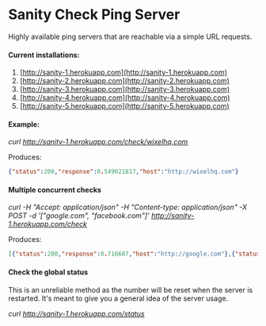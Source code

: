 Sanity Check Ping Server
=============

Highly available ping servers that are reachable via a simple URL requests.

#### Current installations:

1. [http://sanity-1.herokuapp.com](http://sanity-1.herokuapp.com)
2. [http://sanity-2.herokuapp.com](http://sanity-2.herokuapp.com)
3. [http://sanity-3.herokuapp.com](http://sanity-3.herokuapp.com)
4. [http://sanity-4.herokuapp.com](http://sanity-4.herokuapp.com)
5. [http://sanity-5.herokuapp.com](http://sanity-5.herokuapp.com)

#### Example:

*curl http://sanity-1.herokuapp.com/check/wixelhq.com*

Produces:

```json
{"status":200,"response":0.549021817,"host":"http://wixelhq.com"}
```

#### Multiple concurrent checks

*curl -H "Accept: application/json" -H "Content-type: application/json" -X POST -d 
'["google.com", "facebook.com"]' http://sanity-1.herokuapp.com/check*

Produces:

```json
[{"status":200,"response":0.716687,"host":"http://google.com"},{"status":200,"response":0.872883,"host":"http://facebook.com"}]
```

#### Check the global status

This is an unreliable method as the number will be reset when the server is restarted. It's meant to give you a general idea of the server usage.

*curl http://sanity-1.herokuapp.com/status*

